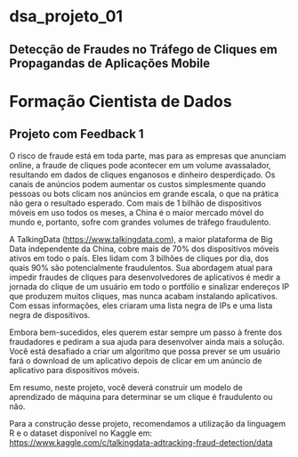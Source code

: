 # dsa_projeto_01
## Detecção de Fraudes no Tráfego de Cliques em Propagandas de Aplicações Mobile

# Formação Cientista de Dados
## Projeto com Feedback 1

O risco de fraude está em toda parte, mas para as empresas que anunciam online, a fraude de cliques pode acontecer em um volume avassalador, resultando em dados de cliques enganosos e dinheiro desperdiçado. Os canais de anúncios podem aumentar os custos simplesmente quando pessoas ou bots clicam nos anúncios em grande escala, o que na prática não gera o resultado esperado. Com mais de 1 bilhão de dispositivos móveis em uso todos os meses, a China é o maior mercado móvel do mundo e, portanto, sofre com grandes volumes de tráfego fraudulento.

A TalkingData (https://www.talkingdata.com), a maior plataforma de Big Data independente da China, cobre mais de 70% dos dispositivos móveis ativos em todo o país. Eles lidam com 3 bilhões de cliques por dia, dos quais 90% são potencialmente fraudulentos. Sua abordagem atual para impedir fraudes de cliques para desenvolvedores de aplicativos é medir a jornada do clique de um usuário em todo o portfólio e sinalizar endereços IP que produzem muitos cliques, mas nunca acabam instalando aplicativos. Com essas informações, eles criaram uma lista negra de IPs e uma lista negra de dispositivos.

Embora bem-sucedidos, eles querem estar sempre um passo à frente dos fraudadores e pediram a sua ajuda para desenvolver ainda mais a solução. Você está desafiado a criar um algoritmo que possa prever se um usuário fará o download de um aplicativo depois de clicar em um anúncio de aplicativo para dispositivos móveis.

Em resumo, neste projeto, você deverá construir um modelo de aprendizado de máquina para determinar se um clique é fraudulento ou não.

Para a construção desse projeto, recomendamos a utilização da linguagem R e o dataset disponível no Kaggle em:
https://www.kaggle.com/c/talkingdata-adtracking-fraud-detection/data
